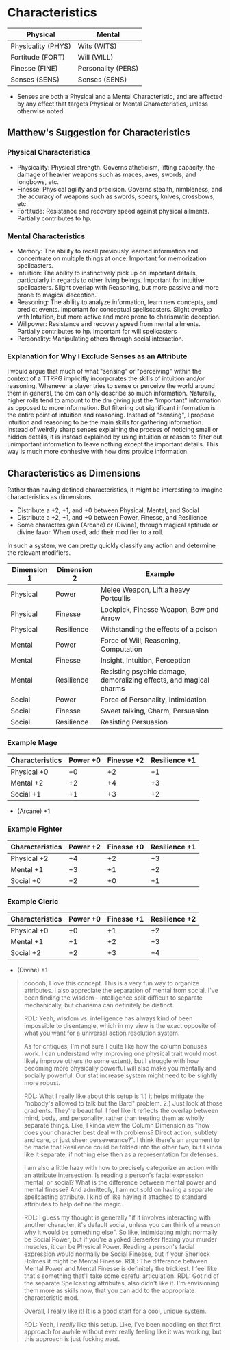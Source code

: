 # Characteristics

| Physical           | Mental             |
|--------------------|--------------------|
| Physicality (PHYS) | Wits (WITS)        |
| Fortitude (FORT)   | Will (WILL)        |
| Finesse (FINE)     | Personality (PERS) |
| Senses (SENS)      | Senses (SENS)      |

* Senses are both a Physical and a Mental Characteristic, and are affected by any effect that targets Physical or Mental Characteristics, unless otherwise noted.

## Matthew's Suggestion for Characteristics

### Physical Characteristics

* Physicality: Physical strength. Governs atheticism, lifting capacity, the damage of heavier weapons such as maces, axes, swords, and longbows, etc.
* Finesse: Physical agility and precision. Governs stealth, nimbleness, and the accuracy of weapons such as swords, spears, knives, crossbows, etc.
* Fortitude: Resistance and recovery speed against physical ailments. Partially contributes to hp.

### Mental Characteristics

* Memory: The ability to recall previously learned information and concentrate on multiple things at once. Important for memorization spellcasters.
* Intuition: The ability to instinctively pick up on important details, particularly in regards to other living beings. Important for intuitive spellcasters. Slight overlap with Reasoning, but more passive and more prone to magical deception.
* Reasoning: The ability to analyze information, learn new concepts, and predict events. Important for conceptual spellscasters. Slight overlap with Intuition, but more active and more prone to charismatic deception.
* Willpower: Resistance and recovery speed from mental ailments. Partially contributes to hp. Important for will spellcasters
* Personality: Manipulating others through social interaction.

### Explanation for Why I Exclude Senses as an Attribute

I would argue that much of what "sensing" or "perceiving" within the context of a TTRPG implicitly incorporates the skills of intuition and/or reasoning. Whenever a player tries to sense or perceive the world around them in general, the dm can only describe so much information. Naturally, higher rolls tend to amount to the dm giving just the "important" information as opposed to more information. But filtering out significant information is the entire point of intuition and reasoning. Instead of "sensing", I propose intuition and reasoning to be the main skills for gathering information. Instead of weirdly sharp senses explaining the process of noticing small or hidden details, it is instead explained by using intuition or reason to filter out unimportant information to leave nothing except the important details. This way is much more conhesive with how dms provide information.

## Characteristics as Dimensions

Rather than having defined characteristics, it might be interesting to imagine characteristics as dimensions.

* Distribute a +2, +1, and +0 between Physical, Mental, and Social
* Distribute a +2, +1, and +0 between Power, Finesse, and Resilience
* Some characters gain (Arcane) or (Divine), through magical aptitude or divine favor. When used, add their modifier to a roll.

In such a system, we can pretty quickly classify any action and determine the relevant modifiers.

| Dimension 1 | Dimension 2 | Example                                                            |
|-------------|-------------|--------------------------------------------------------------------|
| Physical    | Power       | Melee Weapon, Lift a heavy Portcullis                              |
| Physical    | Finesse     | Lockpick, Finesse Weapon, Bow and Arrow                            |
| Physical    | Resilience  | Withstanding the effects of a poison                               |
| Mental      | Power       | Force of Will, Reasoning, Computation                              |
| Mental      | Finesse     | Insight, Intuition, Perception                                     |
| Mental      | Resilience  | Resisting psychic damage, demoralizing effects, and magical charms |
| Social      | Power       | Force of Personality, Intimidation                                 |
| Social      | Finesse     | Sweet talking, Charm, Persuasion                                   |
| Social      | Resilience  | Resisting Persuasion                                               |

### Example Mage

| Characteristics | Power +0 | Finesse +2 | Resilience +1 |
|-----------------|----------|------------|---------------|
| Physical +0     | +0       | +2         | +1            |
| Mental +2       | +2       | +4         | +3            |
| Social +1       | +1       | +3         | +2            |

* (Arcane) +1

### Example Fighter

| Characteristics | Power +2 | Finesse +0 | Resilience +1 |
|-----------------|----------|------------|---------------|
| Physical +2     | +4       | +2         | +3            |
| Mental +1       | +3       | +1         | +2            |
| Social +0       | +2       | +0         | +1            |

### Example Cleric

| Characteristics | Power +0 | Finesse +1 | Resilience +2 |
|-----------------|----------|------------|---------------|
| Physical +0     | +0       | +1         | +2            |
| Mental +1       | +1       | +2         | +3            |
| Social +2       | +2       | +3         | +4            |

* (Divine) +1

> oooooh, I love this concept. This is a very fun way to organize attributes. I also appreciate the separation of mental from social. I've been finding the wisdom - intelligence split difficult to separate mechanically, but charisma can definitely be distinct.
>
> RDL: Yeah, wisdom vs. intelligence has always kind of been impossible to disentangle, which in my view is the exact opposite of what you want for a universal action resolution system.
>
> As for critiques, I'm not sure I quite like how the column bonuses work. I can understand why improving one physical trait would most likely improve others (to some extent), but I struggle with how becoming more physically powerful will also make you mentally and socially powerful. Our stat increase system might need to be slightly more robust.
>
> RDL: What I really like about this setup is 1.) it helps mitigate the "nobody's allowed to talk but the Bard" problem. 2.) Just look at those gradients. They're beautiful. I feel like it reflects the overlap between mind, body, and personality, rather than treating them as wholly separate things. Like, I kinda view the Column Dimension as "how does your character best deal with problems? Direct action, subtlety and care, or just sheer perseverance?". I think there's an argument to be made that Resilience could be folded into the other two, but I kinda like it separate, if nothing else then as a representation for defenses.
>
> I am also a little hazy with how to precisely categorize an action with an attribute intersection. Is reading a person's facial expression mental, or social? What is the difference between mental power and mental finesse? And admittedly, I am not sold on having a separate spellcasting attribute. I kind of like having it attached to standard attributes to help define the magic.
>
> RDL: I guess my thought is generally "if it involves interacting with another character, it's default social, unless you can think of a reason why it would be something else". So like, intimidating might normally be Social Power, but if you're a yoked Berserker flexing your murder muscles, it can be Physical Power. Reading a person's facial expression would normally be Social Finesse, but if your Sherlock Holmes it might be Mental Finesse.
> RDL: The difference between Mental Power and Mental Finesse is definitely the trickiest. I feel like that's something that'll take some careful articulation.
> RDL: Got rid of the separate Spellcasting attributes, also didn't like it. I'm envisioning them more as skills now, that you can add to the appropriate characteristic mod.
>
> Overall, I really like it! It is a good start for a cool, unique system.
>
> RDL: Yeah, I _really_ like this setup. Like, I've been noodling on that first approach for awhile without ever really feeling like it was working, but this approach is just fucking _neat_.
